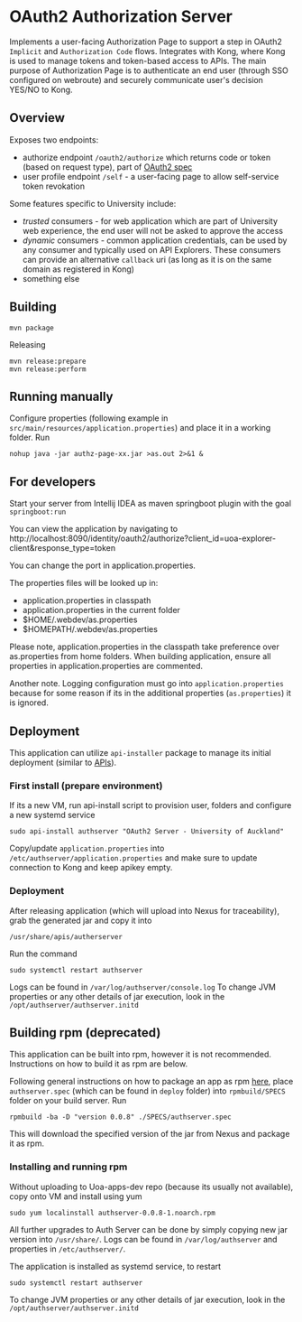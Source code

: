 # OAuth2 Authorization Server 

Implements a user-facing Authorization Page to support a step in OAuth2 `Implicit` and `Authorization Code` flows. Integrates with Kong, where Kong is used to manage tokens and token-based access to APIs.
The main purpose of Authorization Page is to authenticate an end user (through SSO configured on webroute) and securely communicate user's decision YES/NO to Kong.    

## Overview  

Exposes two endpoints:

 * authorize endpoint `/oauth2/authorize` which returns code or token (based on request type), part of [OAuth2 spec](https://tools.ietf.org/html/rfc6749#section-3.1)
 * user profile endpoint `/self` - a user-facing page to allow self-service token revokation

Some features specific to University include:

 * *trusted* consumers - for web application which are part of University web experience, the end user will not be asked to approve the access
 * *dynamic* consumers - common application credentials, can be used by any consumer and typically used on API Explorers. These consumers can provide an alternative `callback` uri (as long as it is on the same domain as registered in Kong)
 * something else
 

## Building

    mvn package

Releasing

    mvn release:prepare
    mvn release:perform

## Running manually

Configure properties (following example in `src/main/resources/application.properties`) and place it in a working folder. Run

    nohup java -jar authz-page-xx.jar >as.out 2>&1 &

## For developers

Start your server from Intellij IDEA as maven springboot plugin with the goal `springboot:run`

You can view the application by navigating to
http://localhost:8090/identity/oauth2/authorize?client_id=uoa-explorer-client&response_type=token

You can change the port in application.properties.

The properties files will be looked up in:

 * application.properties in classpath
 * application.properties in the current folder
 * $HOME/.webdev/as.properties
 * $HOMEPATH/.webdev/as.properties

Please note, application.properties in the classpath take preference 
over as.properties from home folders. When building application,
ensure all properties in application.properties are commented.

Another note. Logging configuration must go into `application.properties` because for some reason if its in the additional properties (`as.properties`) it is ignored.
 


## Deployment

This application can utilize `api-installer` package to manage its initial deployment (similar to [APIs](https://wiki.auckland.ac.nz/display/AT/API+-+Production+model#API-Productionmodel-JavaAPIimplementation)).


### First install (prepare environment)

If its a new VM, run api-install script to provision user, folders and configure a new systemd service
 
    sudo api-install authserver "OAuth2 Server - University of Auckland"

Copy/update `application.properties` into `/etc/authserver/application.properties` and make sure to update connection to Kong and keep apikey empty.

### Deployment

After releasing application (which will upload into Nexus for traceability), grab the generated jar and copy it into

    /usr/share/apis/autherserver

Run the command

    sudo systemctl restart authserver

Logs can be found in `/var/log/authserver/console.log`
To change JVM properties or any other details of jar execution, look in the `/opt/authserver/authserver.initd`

## Building rpm (deprecated)
 
This application can be built into rpm, however it is not recommended. Instructions on how to build it as rpm are below.

Following general instructions on how to package an app as rpm [here](https://wiki.auckland.ac.nz/display/GroupApps/Packaging+app+as+rpm), 
place `authserver.spec` (which can be found in `deploy` folder) into `rpmbuild/SPECS` folder on your build server. Run
 
    rpmbuild -ba -D "version 0.0.8" ./SPECS/authserver.spec
    
This will download the specified version of the jar from Nexus and package it as rpm.

### Installing and running rpm

Without uploading to Uoa-apps-dev repo (because its usually not available), copy onto VM and install using yum
 
    sudo yum localinstall authserver-0.0.8-1.noarch.rpm
    
All further upgrades to Auth Server can be done by simply copying new jar version into `/usr/share/`.
Logs can be found in `/var/log/authserver` and properties in `/etc/authserver/`.

The application is installed as systemd service, to restart

    sudo systemctl restart authserver
    
To change JVM properties or any other details of jar execution, look in the `/opt/authserver/authserver.initd`